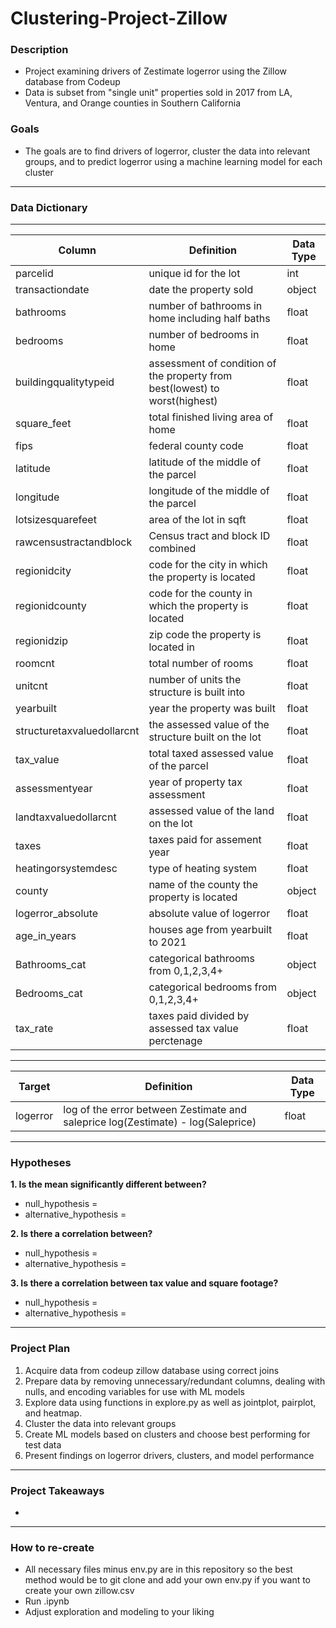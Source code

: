 # Clustering-Project-Zillow

### Description 
- Project examining drivers of Zestimate logerror using the Zillow database from Codeup
- Data is subset from "single unit" properties sold in 2017 from LA, Ventura, and Orange counties in Southern California

### Goals
- The goals are to find drivers of logerror, cluster the data into relevant groups, and to predict logerror using a machine learning model for each cluster

---------------------------------
### Data Dictionary
---
| Column | Definition | Data Type |
| ----- | ----- | ----- |
|parcelid| unique id for the lot| int|
|transactiondate| date the property sold | object|
|bathrooms | number of bathrooms in home including half baths| float|
|bedrooms| number of bedrooms in home| float|
|buildingqualitytypeid| assessment of condition of the property from best(lowest) to worst(highest)| float
|square_feet| total finished living area of home| float|
|fips| federal county code| float|
|latitude| latitude of the middle of the parcel | float|
|longitude| longitude of the middle of the parcel| float|
|lotsizesquarefeet| area of the lot in sqft| float|
|rawcensustractandblock| Census tract and block ID combined| float|
|regionidcity| code for the city in which the property is located| float|
|regionidcounty| code for the county in which the property is located|float|
|regionidzip| zip code the property is located in| float|
|roomcnt| total number of rooms | float|
|unitcnt| number of units the structure is built into|float|
|yearbuilt| year the property was built| float|
|structuretaxvaluedollarcnt| the assessed value of the structure built on the lot| float|
|tax_value|total taxed assessed value of the parcel| float |
|assessmentyear| year of property tax assessment| float|
|landtaxvaluedollarcnt| assessed value of the land on the lot| float|
|taxes| taxes paid for assement year| float|
|heatingorsystemdesc| type of heating system| float|
|county| name of the county the property is located| object|
|logerror_absolute| absolute value of logerror| float|
|age_in_years| houses age from yearbuilt to 2021| float|
|Bathrooms_cat| categorical bathrooms from 0,1,2,3,4+|object|
|Bedrooms_cat| categorical bedrooms from 0,1,2,3,4+| object|
|tax_rate| taxes paid divided by assessed tax value perctenage| float|

---------------------------------------------------
| Target | Definition | Data Type |
| ----- | ----- | ----- |
|logerror| log of the error between Zestimate and saleprice log(Zestimate) - log(Saleprice)| float|

--------------------------------------------------
### Hypotheses
**1. Is the mean significantly different between?**
- null_hypothesis = 
- alternative_hypothesis = 

**2. Is there a correlation between?**
- null_hypothesis = 
- alternative_hypothesis =

**3. Is there a correlation between tax value and square footage?**
- null_hypothesis = 
- alternative_hypothesis = 

--------------------------------------------------

### Project Plan
1. Acquire data from codeup zillow database using correct joins
2. Prepare data by removing unnecessary/redundant columns, dealing with nulls, and encoding variables for use with ML models
3. Explore data using functions in explore.py as well as jointplot, pairplot, and heatmap.
4. Cluster the data into relevant groups
5. Create ML models based on clusters and choose best performing for test data
6. Present findings on logerror drivers, clusters, and model performance

---------------------------------------------------
### Project Takeaways
-

--------------------------------------------------
### How to re-create
- All necessary files minus env.py are in this repository so the best method would be to git clone and add your own env.py if you want to create your own zillow.csv
- Run .ipynb
- Adjust exploration and modeling to your liking



